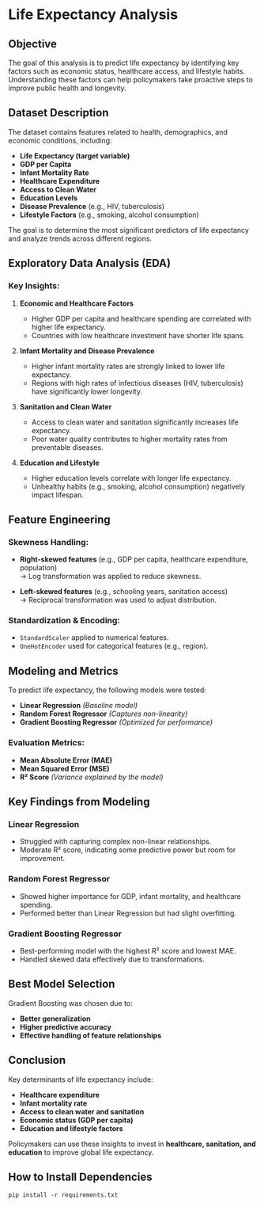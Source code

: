 # Life Expectancy Analysis

## Objective
The goal of this analysis is to predict life expectancy by identifying key factors such as economic status, healthcare access, and lifestyle habits. Understanding these factors can help policymakers take proactive steps to improve public health and longevity.

## Dataset Description
The dataset contains features related to health, demographics, and economic conditions, including:

- **Life Expectancy (target variable)**
- **GDP per Capita**
- **Infant Mortality Rate**
- **Healthcare Expenditure**
- **Access to Clean Water**
- **Education Levels**
- **Disease Prevalence** (e.g., HIV, tuberculosis)
- **Lifestyle Factors** (e.g., smoking, alcohol consumption)

The goal is to determine the most significant predictors of life expectancy and analyze trends across different regions.

## Exploratory Data Analysis (EDA)

### Key Insights:

1. **Economic and Healthcare Factors**
   - Higher GDP per capita and healthcare spending are correlated with higher life expectancy.
   - Countries with low healthcare investment have shorter life spans.

2. **Infant Mortality and Disease Prevalence**
   - Higher infant mortality rates are strongly linked to lower life expectancy.
   - Regions with high rates of infectious diseases (HIV, tuberculosis) have significantly lower longevity.

3. **Sanitation and Clean Water**
   - Access to clean water and sanitation significantly increases life expectancy.
   - Poor water quality contributes to higher mortality rates from preventable diseases.

4. **Education and Lifestyle**
   - Higher education levels correlate with longer life expectancy.
   - Unhealthy habits (e.g., smoking, alcohol consumption) negatively impact lifespan.

## Feature Engineering

### Skewness Handling:
- **Right-skewed features** (e.g., GDP per capita, healthcare expenditure, population)  
  → Log transformation was applied to reduce skewness.

- **Left-skewed features** (e.g., schooling years, sanitation access)  
  → Reciprocal transformation was used to adjust distribution.

### Standardization & Encoding:
- `StandardScaler` applied to numerical features.
- `OneHotEncoder` used for categorical features (e.g., region).

## Modeling and Metrics

To predict life expectancy, the following models were tested:

- **Linear Regression** *(Baseline model)*
- **Random Forest Regressor** *(Captures non-linearity)*
- **Gradient Boosting Regressor** *(Optimized for performance)*

### Evaluation Metrics:
- **Mean Absolute Error (MAE)**
- **Mean Squared Error (MSE)**
- **R² Score** *(Variance explained by the model)*

## Key Findings from Modeling

### **Linear Regression**
- Struggled with capturing complex non-linear relationships.
- Moderate R² score, indicating some predictive power but room for improvement.

### **Random Forest Regressor**
- Showed higher importance for GDP, infant mortality, and healthcare spending.
- Performed better than Linear Regression but had slight overfitting.

### **Gradient Boosting Regressor**
- Best-performing model with the highest R² score and lowest MAE.
- Handled skewed data effectively due to transformations.

## Best Model Selection
Gradient Boosting was chosen due to:
- **Better generalization**
- **Higher predictive accuracy**
- **Effective handling of feature relationships**

## Conclusion

Key determinants of life expectancy include:

- **Healthcare expenditure**
- **Infant mortality rate**
- **Access to clean water and sanitation**
- **Economic status (GDP per capita)**
- **Education and lifestyle factors**

Policymakers can use these insights to invest in **healthcare, sanitation, and education** to improve global life expectancy.

## How to Install Dependencies
   ```
   pip install -r requirements.txt
   ```

